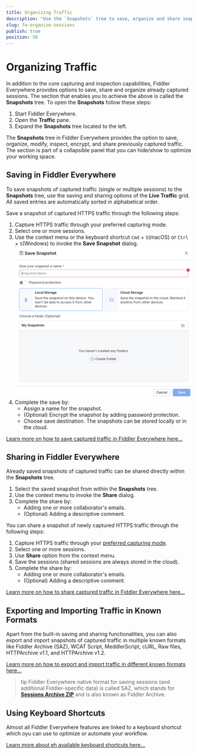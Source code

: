 ```yaml
---
title: Organizing Traffic
description: "Use the `Snapshots` tree to save, organize and share snapshots of captured traffic."
slug: fe-organize-sessions
publish: true
position: 50
---
```


# Organizing Traffic

In addition to the core capturing and inspection capabilities, Fiddler Everywhere provides options to save, share and organize already captured sessions. The section that enables you to achieve the above is called the **Snapshots** tree. To open the **Snapshots** follow these steps:

1. Start Fiddler Everywhere.
1. Open the **Traffic** pane.
1. Expand the **Snapshots** tree located to the left.

The **Snapshots** tree in Fiddler Everywhere provides the option to save, organize, modify, inspect, encrypt, and share previously captured traffic. The section is part of a collapsible panel that you can hide/show to optimize your working space.

## Saving in Fiddler Everywhere

To save snapshots of captured traffic (single or multiple sessions) to the **Snapshots** tree, use the saving and sharing options of the **Live Traffic** grid. All saved entries are automatically sorted in alphabetical order.

Save a snapshot of captured HTTPS traffic through the following steps:

1. Capture HTTPS traffic through your preferred capturing mode.
1. Select one or more sessions.
1. Use the context menu or the keyboard shortcut `Cmd` + `S`(macOS) or `Ctrl` + `S`(Windows)  to invoke the **Save Snapshot** dialog.
    ![Save dialog](./images/session-save-prompt.png)
1. Complete the save by:
    - Assign a name for the snapshot.
    - (Optional) Encrypt the snapshot by adding password protection.
    - Choose save destination. The snapshots can be stored locally or in the cloud.

[Learn more on how to save captured traffic in Fiddler Everywhere here...](slug://fiddler-saving)

## Sharing in Fiddler Everywhere

Already saved snapshots of captured traffic can be shared directly within the **Snapshots** tree.

1. Select the saved snapshot from within the **Snapshots** tree.
1. Use the context menu to invoke the **Share** dialog.
1. Complete the share by:
    - Adding one or more collaborator's emails.
    - (Optional) Adding a descriptive comment.

You can share a snapshot of newly captured HTTPS traffic through the following steps:

1. Capture HTTPS traffic through your [preferred capturing mode](slug://capture-traffic-get-started).
1. Select one or more sessions.
1. Use **Share** option from the context menu.
1. Save the sessions (shared sessions are always stored in the cloud).
1. Complete the share by:
    - Adding one or more collaborator's emails.
    - (Optional) Adding a descriptive comment.

[Learn more on how to share captured traffic in Fiddler Everywhere here...](slug://fiddler-sharing)

## Exporting and Importing Traffic in Known Formats

Apart from the built-in saving and sharing functionalities, you can also export and import snapshots of captured traffic in multiple known formats like Fiddler Archive (SAZ), WCAT Script, MeddlerScript, cURL, Raw files, HTTPArchive v1.1, and HTTPArchive v1.2.

[Learn more on how to export and import traffic in different known formats here...](slug://fiddler-export-and-import)

>tip Fiddler Everywhere native format for saving sessions (and additional Fiddler-specific data) is called SAZ, which stands for [**Sessions Archive ZIP**](slug://fiddler-saz-format) and is also known as Fiddler Archive.

## Using Keyboard Shortcuts

Almost all Fiddler Everywhere features are linked to a keyboard shortcut which oyu can use to optimize or automate your workflow.

[Learn more about eh available keyboard shortcuts here...](slug://fiddler-shortcuts)